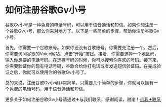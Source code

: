# 如何注册谷歌Gv小号

谷歌Gv小号是一种免费的电话号码，可以用于语音通话和短信。如果你想注册一个谷歌Gv小号，那么你来对地方了。以下是一些简单的步骤，帮助你注册谷歌Gv小号。

首先，你需要一个谷歌账号。如果你还没有谷歌账号，你需要先注册一个。然后，你需要访问谷歌的Voice网站，点击“开始”按钮。接着，你需要选择一个地区码，输入你想要的电话号码。在选择号码的时候，你可以搜索你喜欢的号码。接下来，你需要验证你的现有电话号码，谷歌会给你打电话或者发送短信验证码。在完成验证之后，你就可以使用你的谷歌Gv小号了。

总的来说，注册谷歌Gv小号非常简单。只需要几个简单的步骤，你就可以拥有一个免费的电话号码，用于语音通话和短信。

更多关于如何注册谷歌Gv小号请通过✈与我们联系，感谢阅读，谢谢！[点我✈联系](https://a.k02.cc)